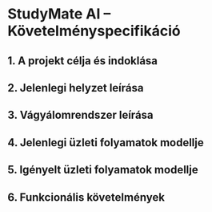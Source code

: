 # StudyMate AI – Követelményspecifikáció

## 1. A projekt célja és indoklása



## 2. Jelenlegi helyzet leírása



## 3. Vágyálomrendszer leírása



## 4. Jelenlegi üzleti folyamatok modellje



## 5. Igényelt üzleti folyamatok modellje



## 6. Funkcionális követelmények



